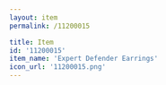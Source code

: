 ```yaml
---
layout: item
permalink: /11200015

title: Item
id: '11200015'
item_name: 'Expert Defender Earrings'
icon_url: '11200015.png'
---
```

